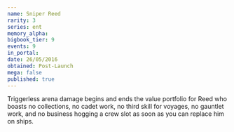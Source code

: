 ```yaml
---
name: Sniper Reed
rarity: 3
series: ent
memory_alpha:
bigbook_tier: 9
events: 9
in_portal:
date: 26/05/2016
obtained: Post-Launch
mega: false
published: true
---
```


Triggerless arena damage begins and ends the value portfolio for Reed who boasts no collections, no cadet work, no third skill for voyages, no gauntlet work, and no business hogging a crew slot as soon as you can replace him on ships.
